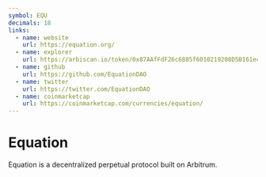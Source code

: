 ```yaml
---
symbol: EQU
decimals: 18
links:
  - name: website
    url: https://equation.org/
  - name: explorer
    url: https://arbiscan.io/token/0x87AAfFdF26c6885f6010219208D5B161ec7609c0
  - name: github
    url: https://github.com/EquationDAO
  - name: twitter
    url: https://twitter.com/EquationDAO
  - name: coinmarketcap
    url: https://coinmarketcap.com/currencies/equation/
---
```


# Equation

Equation is a decentralized perpetual protocol built on Arbitrum.

